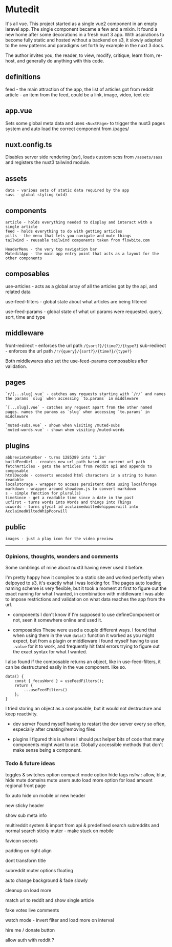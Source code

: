 # Mutedit

It's all vue.
This project started as a single vue2 component in an empty laravel app.
The single component became a few and a mixin. It found a new home after
some decorations in a fresh nuxt 3 app. With aspirations to become fully
static and hosted without a backend on s3, it slowly adapted to the
new patterns and paradigms set forth by example in the nuxt 3 docs.

The author invites you, the reader, to view, modify, critique, learn from, re-host, and generally do anything with this code.

## definitions

feed - the main attraction of the app, the list of articles got from reddit
article - an item from the feed, could be a link, image, video, text etc

## app.vue

Sets some global meta data and uses `<NuxtPage>` to trigger the nuxt3 pages system and auto load the correct component from /pages/

## nuxt.config.ts

Disables server side rendering (ssr), loads custom scss from `/assets/sass` and registers the nuxt3 tailwind module.

## assets

    data - various sets of static data required by the app
    sass - global styling (old)

## components

    article - holds everything needed to display and interact with a single article
    feed - holds everything to do with getting articles
    pills - the menu that lets you navigate and mute things
    tailwind - reusable tailwind components taken from flowbite.com

    HeaderMenu - the very top navigation bar
    MuteditApp - the main app entry point that acts as a layout for the other components

## composables

use-articles - acts as a global array of all the articles
got by the api, and related data

use-feed-filters - global state about what articles are being filtered

use-feed-params - global state of what url params were requested.
query, sort, time and type

## middleware

front-redirect - enforces the url path `/{sort?}/{time?}/{type?}`
sub-redirect - enforces the url path `/r/{query}/{sort?}/{time?}/{type?}`

Both middlewares also set the use-feed-params composables after validation.

## pages

    `r/[...slug].vue` - catches any requests starting with `/r/` and names the params `slug` when accessing `to.params` in middleware

    `[...slug].vue` - catches any request apart from the other named pages. names the params as `slug` when accessing `to.params` in middleware

    `muted-subs.vue` - shown when visiting /muted-subs
    `muted-words.vue` - shown when visiting /muted-words

## plugins

    abbreviateNumber - turns 1285389 into '1.2m'
    buildFeedUrl - creates new url path based on current url path
    fetchArticles - gets the articles from reddit api and appends to composable
    htmlDecode - converts encoded html characters in a string to human readable
    localstorage - wrapper to access persistent data using localforage
    markdown - wrapper around showdown.js to convert markdown
    s - simple function for plural(s)
    timeSince - get a readable time since a date in the past
    ucfirst - turns words into Words and things into Things
    ucwords - turns gfycat id acclaimedwiltedwhippoorwill into AcclaimedWiltedWhipPoorwill

## public

    images - just a play icon for the video preview

---

### Opinions, thoughts, wonders and comments

Some ramblings of mine about nuxt3 having never used it before.

I'm pretty happy how it compiles to a static site and worked perfectly when delpoyed to s3, it's exactly what I was looking for. The pages auto loading naming scheme is very flexible, but it took a moment at first to figure out the exact naming for what I wanted, in combination with middleware I was able to impose restrictions and validation on what data reaches the app from the url.

-   components
    I don't know if I'm supposed to use defineComponent or not, seen it somewhere online and used it.

-   composables
    These were used a couple different ways. I found that when using them in the vue `data()` function it worked as you might expect, but from a plugin or middleware I found myself having to use `.value` for it to work, and frequently hit fatal errors trying to figure out the exact syntax for what I wanted.

I also found if the composable returns an object, like in use-feed-filters, it can be destructured easily in the vue component. like so.

```
data() {
    const { focusWord } = useFeedFilters();
    return {
        ...useFeedFilters()
    };
}
```

I tried storing an object as a composable, but it would not destructure and keep reactivity.

-   dev server
    Found myself having to restart the dev server every so often, especially after creating/removing files

-   plugins
    I figured this is where I should put helper bits of code that many components might want to use. Globally accessible methods that don't make sense being a component.

### Todo & future ideas

toggles & switches
option compact mode
option hide tags
nsfw : allow, blur, hide
mute domains
mute users
auto load more
option for load amount
regional front page

fix auto hide on mobile or new header

new sticky header

show sub meta info

multireddit system & import from api & predefined
search subreddits and normal search
sticky muter - make stuck on mobile

favicon
secrets

padding on right align

dont transform title

subreddit muter options floating

auto change background & fade slowly

cleanup on load more

match url to reddit and show single article

fake votes
live comments

watch mode - invert filter and load more on interval

hire me / donate button

allow auth with reddit ?
